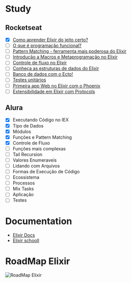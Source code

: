 # Study
## Rocketseat
- [x] [Como aprender Elixir do jeito certo?](https://www.youtube.com/watch?v=w9x2XWdsQQI)
- [ ] [O que é programação funcional?](https://www.youtube.com/watch?v=53Lv3efp7Rk)
- [ ] [Pattern Matching - ferramenta mais poderosa do Elixir](https://www.youtube.com/watch?v=7zQqzhVu74Y)
- [ ] [Introdução a Macros e Metaprogramação no Elixir](https://www.youtube.com/watch?v=4Ez6Yu6g6jo)
- [ ] [Controle de fluxo no Elixir](https://www.youtube.com/watch?v=V_pIkbaFnMA)
- [ ] [Conheça as estruturas de dados do Elixir](https://www.youtube.com/watch?v=itY9IVnvgmw)
- [ ] [Banco de dados com o Ecto!](https://www.youtube.com/watch?v=tjvwsxjvBwY)
- [ ] [Testes unitários](https://www.youtube.com/watch?v=c6tSDjj7VNM)
- [ ] [Primeira app Web no Elixir com o Phoenix](https://www.youtube.com/watch?v=LGT5a8xKhS4)
- [ ] [Extensibilidade em Elixir com Protocols](https://www.youtube.com/watch?v=pFUXbppNpDQ)

## Alura
- [x]  Executando Código no IEX
- [x]  Tipo de Dados
- [x]  Módulos
- [x]  Funções e Pattern Matching
- [x]  Controle de Fluxo
- [ ]  Funções mais complexas
- [ ]  Tail Recursion
- [ ]  Valores Enumeraveis
- [ ]  Lidando com Arquivos
- [ ]  Formas de Execução de Código
- [ ]  Ecossistema
- [ ]  Processos
- [ ]  Mix Tasks
- [ ]  Aplicação
- [ ]  Testes

# Documentation
- [Elixir Docs](https://elixir-lang.org/docs.html)
- [Elixir schooll](https://elixirschool.com/pt/lessons/basics/documentation)
# RoadMap Elixir
![RoadMap Elixir](https://github.com/beatrizdaddea/ElixirCourse/assets/79612466/8d902086-eabf-4a12-9258-738cccbddc94)